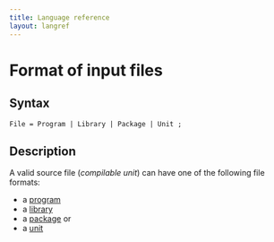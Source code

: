 ```yaml
---
title: Language reference
layout: langref
---
```

# Format of input files

## Syntax

```
File = Program | Library | Package | Unit ;
```

## Description

A valid source file (_compilable unit_) can have one
of the following file formats:

* a [program](program)
* a [library](library)
* a [package](package) or 
* a [unit](unit)